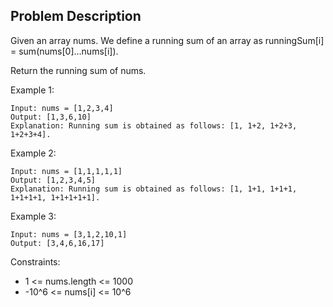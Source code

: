 Problem Description
---
Given an array nums. We define a running sum of an array as runningSum[i] = sum(nums[0]…nums[i]).

Return the running sum of nums.

 

Example 1:
```
Input: nums = [1,2,3,4]
Output: [1,3,6,10]
Explanation: Running sum is obtained as follows: [1, 1+2, 1+2+3, 1+2+3+4].
```
Example 2:

```
Input: nums = [1,1,1,1,1]
Output: [1,2,3,4,5]
Explanation: Running sum is obtained as follows: [1, 1+1, 1+1+1, 1+1+1+1, 1+1+1+1+1].
```
Example 3:

```
Input: nums = [3,1,2,10,1]
Output: [3,4,6,16,17]
```

Constraints:

- 1 <= nums.length <= 1000
- -10^6 <= nums[i] <= 10^6